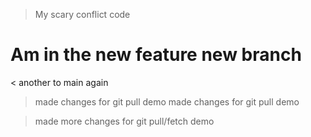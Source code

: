 <!-- My git project  -->

> My scary conflict code

# Am in the new feature new branch

< another to main again

> made changes for git pull demo
> made changes for git pull demo

> made more changes for git pull/fetch demo
